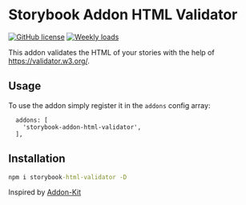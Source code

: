 # Storybook Addon HTML Validator
[![GitHub license](https://img.shields.io/github/license/dimafirsov/storybook-html-validator.svg)](https://github.com/dimafirsov/storybook-html-validator/blob/main/LICENSE)
[![Weekly loads](https://img.shields.io/npm/dm/storybook-html-validator)](https://img.shields.io/npm/dm/storybook-html-validator)

This addon validates the HTML of your stories with the help of https://validator.w3.org/.

## Usage

To use the addon simply register it in the `addons` config array:
```
  addons: [
    'storybook-addon-html-validator',
  ],
```

## Installation

```cmd
npm i storybook-html-validator -D
```

Inspired by [Addon-Kit](https://github.com/storybookjs/addon-kit)
